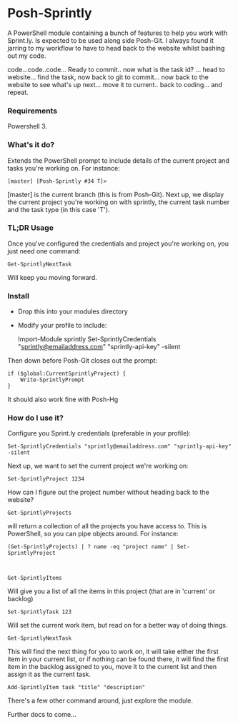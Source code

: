 # Posh-Sprintly

A PowerShell module containing a bunch of features to help you work with Sprint.ly. Is expected to be used along side Posh-Git. I always found it jarring to my workflow to have to head back to the website whilst bashing out my code.

code...code..code... Ready to commit.. now what is the task id? ... head to website... find the task, now back to git to commit... now back to the website to see what's up next... move it to current.. back to coding... and repeat.


### Requirements

Powershell 3.

### What's it do?

Extends the PowerShell prompt to include details of the current project and tasks you're working on. For instance:

    [master] [Posh-Sprintly #34 T]>

[master] is the current branch (this is from Posh-Git). Next up, we display the current project you're working on with sprintly, the current task number and the task type (in this case 'T').

### TL;DR Usage

Once you've configured the credentials and project you're working on, you just need one command:

    Get-SprintlyNextTask

Will keep you moving forward.

### Install

* Drop this into your modules directory

* Modify your profile to include:


    Import-Module sprintly
    Set-SprintlyCredentials "sprintly@emailaddress.com" "sprintly-api-key" -silent

Then down before Posh-Git closes out the prompt:


    if ($global:CurrentSprintlyProject) {
        Write-SprintlyPrompt
    }


It should also work fine with Posh-Hg

### How do I use it?

Configure you Sprint.ly credentials (preferable in your profile):

    Set-SprintlyCredentials "sprintly@emailaddress.com" "sprintly-api-key" -silent

Next up, we want to set the current project we're working on:

    Set-SprintlyProject 1234

How can I figure out the project number without heading back to the website?

    Get-SprintlyProjects 

will return a collection of all the projects you have access to. This is PowerShell, so you can pipe objects around. For instance:

    (Get-SprintlyProjects) | ? name -eq "project name" | Set-SprintlyProject

 

    Get-SprintlyItems

Will give you a list of all the items in this project (that are in 'current' or backlog)

    Set-SprintlyTask 123

Will set the current work item, but read on for a better way of doing things.

    Get-SprintlyNextTask

This will find the next thing for you to work on, it will take either the first item in your current list, or if nothing can be found there, it will find the first item in the backlog assigned to you, move it to the current list and then assign it as the current task.

    Add-SprintlyItem task "title" "description"

There's a few other command around, just explore the module.

Further docs to come...